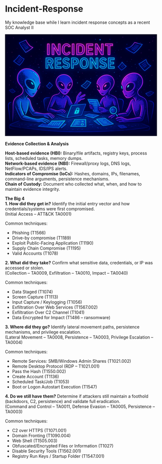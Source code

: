 # Incident-Response

My knowledge base while I learn incident response concepts as a recent SOC Analyst II 

![image alt](https://github.com/dita-cyber/Incident-Response/blob/fadce818d2202695fd9b96f4b82803c3a68a597b/IR.png)

**Evidence Collection & Analysis**

**Host-based evidence (HBI):** Binary/file artifacts, registry keys, process lists, scheduled tasks, memory dumps.<br/>
**Network-based evidence (NBI):** Firewall/proxy logs, DNS logs, NetFlow/PCAPs, IDS/IPS alerts.<br/>
**Indicators of Compromise (IoCs):** Hashes, domains, IPs, filenames, command-line arguments, persistence mechanisms.<br/>
**Chain of Custody:** Document who collected what, when, and how to maintain evidence integrity.<br/>

**The Big 4**<br/>
**1. How did they get in?** Identify the initial entry vector and how credentials/systems were first compromised.<br/>
(Initial Access – ATT&CK TA0001)<br/>

Common techniques:
- Phishing (T1566)
- Drive-by compromise (T1189)
- Exploit Public-Facing Application (T1190)
- Supply Chain Compromise (T1195)
- Valid Accounts (T1078)

**2. What did they take?** Confirm what sensitive data, credentials, or IP was accessed or stolen.<br/>
(Collection – TA0009, Exfiltration – TA0010, Impact – TA0040)<br/>

Common techniques:
- Data Staged (T1074)
- Screen Capture (T1113)
- Input Capture / Keylogging (T1056)
- Exfiltration Over Web Services (T1567.002)
- Exfiltration Over C2 Channel (T1041)
- Data Encrypted for Impact (T1486 – ransomware)

**3. Where did they go?** Identify lateral movement paths, persistence mechanisms, and privilege escalation.<br/>
(Lateral Movement – TA0008, Persistence – TA0003, Privilege Escalation – TA0004)<br/>

Common techniques:
- Remote Services: SMB/Windows Admin Shares (T1021.002)
- Remote Desktop Protocol (RDP – T1021.001)
- Pass the Hash (T1550.002)
- Create Account (T1136)
- Scheduled Task/Job (T1053)
- Boot or Logon Autostart Execution (T1547)

**4. Do we still have them?** Determine if attackers still maintain a foothold (backdoors, C2, persistence) and validate full eradication.<br/>
(Command and Control – TA0011, Defense Evasion – TA0005, Persistence – TA0003)<br/>

Common techniques:
- C2 over HTTPS (T1071.001)
- Domain Fronting (T1090.004)
- Web Shell (T1505.003)
- Obfuscated/Encrypted Files or Information (T1027)
- Disable Security Tools (T1562.001)
- Registry Run Keys / Startup Folder (T1547.001)

